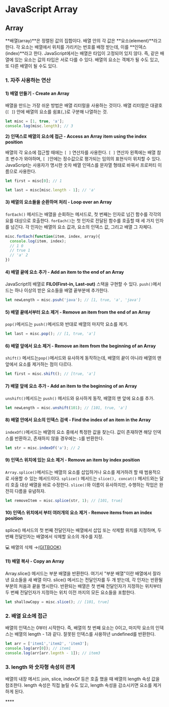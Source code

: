 # JavaScript Array

## Array

**배열\(array\)**은 정렬된 값의 집합이다. 배열 안의 각 값은 **요소\(element\)**라고 한다. 각 요소는 배열에서 위치를 가리키는 번호를 배정 받는데, 이를 **인덱스\(index\)**라고 한다. JavaScript에서는 배열은 타입이 고정되어 있지 않다. 즉, 같은 배열에 있는 요소는 값의 타입은 서로 다를 수 있다. 배열의 요소는 객체가 될 수도 있고, 또 다른 배열이 될 수도 있다. 

### 1. 자주 사용하는 연산

####  1\) 배열 만들기 - **Create an Array**

배열을 만드는 가장 쉬운 방법은 배열 리터럴을 사용하는 것이다. 배열 리터럴은 대괄호\(`[ ]`\) 안에 배열의 요소를 쉼표\(`,`\)로 구분해 나열하는 것.

```javascript
let misc = [1, true, 'a'];
console.log(misc.length); // 3
```

**2\)  인덱스로 배열의 요소에 접근 - Access an Array item using the index position**

배열의 각 요소에 접근할 때에는 `[ ]` 연산자를 사용한다. `[ ]` 연산자 왼쪽에는 배열 참조 변수가 와야하며, `[ ]`안에는 정수값으로 평가되는 임의의 표현식이 위치할 수 있다. JavaScript는 사용자가 명시한 숫자 배열 인덱스를 문자열 형태로 바꿔서 프로퍼티 이름으로 사용한다. 

```javascript
let first = misc[0]; // 1

let last = misc[misc.length - 1]; // 'a'
```

#### 3\) 배열의 요소들을 순환하며 처리 - **Loop over an Array**

`forEach()` 메서드는 배열을 순회하는 메서드로, 첫 번째는 인자로 넘긴 함수를 각각의 요를 대상으로 호출한다.  `forEach()`는 첫 인자로 전달된 함수를 호출할 때 세 가지 인자를 넘긴다. 각 인자는 배열의 요소 값과,  요소의 인덱스 값, 그리고 배열 그 자체다.

```javascript
misc.forEach(function(item, index, array){
  console.log(item, index); 
  // 1 0
  // true 1
  // 'a' 2
})
```

#### 4\) 배열 끝에 요소 추가 - **Add an item to the end of an Array**

JavaScript의 배열로 **FILO\(First-in, Last-out\)** 스택을 구현할 수 있다. `push()`메서드는 하나 이상의 받은 요소들을 배열 끝부분에 추가한다.

```javascript
let newLength = misc.psuh('java'); // [1, true, 'a', 'java']
```

####  5\) 배열 끝에서부터 요소 제거 - **Remove an item from the end of an Array**

`pop()`메서드는 `push()`메서드와 반대로 배열의 마지막 요소를 제거.

```javascript
let last = misc.pop(); // [1, true, 'a'] 
```

####  6\) 배열 앞에서 요소 제거 - **Remove an item from the beginning of an Array**

`shift()` 메서드는`pop()`메서드와 유사하게 동작하는데, 배열의 끝이 아니라 배열의 맨 앞에서 요소를 제거하는 점이 다르다.

```javascript
let first = misc.shift(); // [true, 'a']
```

#### 7\) 배열 앞에 요소 추가 - **Add an item to the beginning of an Array**

`unshift()`메서드는 `push()` 메서드와 유사하게 동작, 배열의 맨 앞에 요소를 추가.

```javascript
let newLength = misc.unshift(101); // [101, true, 'a']
```

#### 8\) 배열 안에서 요소의 인덱스 검색 -  **Find the index of an item in the Array**

`indexOf()`메서드는 배열의 요소 중에서 특정한 값을 찾는다. 값이 존재하면 해당 인덱스를 반환하고, 존재하지 않을 경우에는`-1`를 반환한다.

```javascript
let str = misc.indexOf('a'); // 2
```

#### 9\) 인덱스 위치에 있는 요소 제거 - **Remove an item by index position**

`Array.splice()`메서드는 배열의 요소를 삽입하거나 요소를 제거하려 할 때 범용적으로 사용할 수 있는 메서드이다. `splice()` 메서드는 `slice(), concat()` 메서드와는 달리 호출 대상 배열을 바로 수정한다. `slice()`와 이름이 유사하지만, 수행하는 작업은 완전히 다름을 유념하자.

```javascript
let removeItem = misc.splice(str, 1); // [101, true]
```

#### 10\) 인덱스 위치에서 부터 여러개의 요소 제거 - **Remove items from an index position**

splice\(\) 메서드의 첫 번째 전달인자는 배열에서 삽입 또는 삭제할 위치를 지정하며, 두 번째 전달인자는 배열에서 삭제할 요소의 개수를 지정.

💻 배열의 삭제 →[\(GITBOOK\)](https://app.gitbook.com/@vi2920va/s/algorithm-javascript/chapter1-1/1)

#### 11\) 배열 복사 - **Copy an Array**

Array.slice\(\) 메서드는 부분 배열을 반환한다. 여기서 "부분 배열"이란 배열에서 잘라낸 요소들을 새 배열 이다. slice\(\) 메서드는 전달인자를 두 개 받는데, 각 인자는 반환될 부분의 처음과 끝을 명시한다. 반환되는 배열은 첫 번째 전달인자가 지정하는 위치부터 두 번째 전달인자가 지정하는 위치 이전 까지의 모든 요소들을 포함한다.

```javascript
let shallowCopy = misc.slice(); // [101, true] 
```

###  2. 배열 요소에 접근

배열의 인덱스는 0부터 시작한다. 즉, 배열의 첫 번째 요소는 0이고, 마지막 요소의 인덱스는 배열의 length - 1과 같다. 잘못된 인덱스를 사용하년 undefined를 반환한다. 

```javascript
let arr = ['item1','item2', 'item3'];
console.log(arr[0]); // item1
console.log(arr[arr.legnth - 1]); // item3
```

### 3. length 와 숫자형 속성의 관계

배열의 내장 메서드 join, slice, indexOf 등은 호출 했을 때 배열의 length 속성 값을 참조한다.  length 속성은 직접 늘릴 수도 있고, length 속성을 감소시키면 요소를 제거하게 된다.













\*\*\*\*

